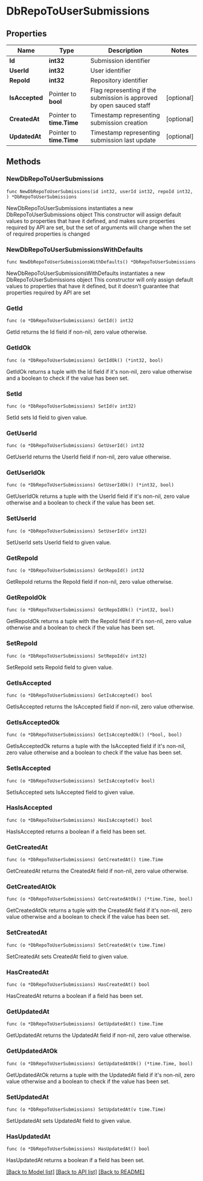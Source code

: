 # DbRepoToUserSubmissions

## Properties

Name | Type | Description | Notes
------------ | ------------- | ------------- | -------------
**Id** | **int32** | Submission identifier | 
**UserId** | **int32** | User identifier | 
**RepoId** | **int32** | Repository identifier | 
**IsAccepted** | Pointer to **bool** | Flag representing if the submission is approved by open sauced staff | [optional] 
**CreatedAt** | Pointer to **time.Time** | Timestamp representing submission creation | [optional] 
**UpdatedAt** | Pointer to **time.Time** | Timestamp representing submission last update | [optional] 

## Methods

### NewDbRepoToUserSubmissions

`func NewDbRepoToUserSubmissions(id int32, userId int32, repoId int32, ) *DbRepoToUserSubmissions`

NewDbRepoToUserSubmissions instantiates a new DbRepoToUserSubmissions object
This constructor will assign default values to properties that have it defined,
and makes sure properties required by API are set, but the set of arguments
will change when the set of required properties is changed

### NewDbRepoToUserSubmissionsWithDefaults

`func NewDbRepoToUserSubmissionsWithDefaults() *DbRepoToUserSubmissions`

NewDbRepoToUserSubmissionsWithDefaults instantiates a new DbRepoToUserSubmissions object
This constructor will only assign default values to properties that have it defined,
but it doesn't guarantee that properties required by API are set

### GetId

`func (o *DbRepoToUserSubmissions) GetId() int32`

GetId returns the Id field if non-nil, zero value otherwise.

### GetIdOk

`func (o *DbRepoToUserSubmissions) GetIdOk() (*int32, bool)`

GetIdOk returns a tuple with the Id field if it's non-nil, zero value otherwise
and a boolean to check if the value has been set.

### SetId

`func (o *DbRepoToUserSubmissions) SetId(v int32)`

SetId sets Id field to given value.


### GetUserId

`func (o *DbRepoToUserSubmissions) GetUserId() int32`

GetUserId returns the UserId field if non-nil, zero value otherwise.

### GetUserIdOk

`func (o *DbRepoToUserSubmissions) GetUserIdOk() (*int32, bool)`

GetUserIdOk returns a tuple with the UserId field if it's non-nil, zero value otherwise
and a boolean to check if the value has been set.

### SetUserId

`func (o *DbRepoToUserSubmissions) SetUserId(v int32)`

SetUserId sets UserId field to given value.


### GetRepoId

`func (o *DbRepoToUserSubmissions) GetRepoId() int32`

GetRepoId returns the RepoId field if non-nil, zero value otherwise.

### GetRepoIdOk

`func (o *DbRepoToUserSubmissions) GetRepoIdOk() (*int32, bool)`

GetRepoIdOk returns a tuple with the RepoId field if it's non-nil, zero value otherwise
and a boolean to check if the value has been set.

### SetRepoId

`func (o *DbRepoToUserSubmissions) SetRepoId(v int32)`

SetRepoId sets RepoId field to given value.


### GetIsAccepted

`func (o *DbRepoToUserSubmissions) GetIsAccepted() bool`

GetIsAccepted returns the IsAccepted field if non-nil, zero value otherwise.

### GetIsAcceptedOk

`func (o *DbRepoToUserSubmissions) GetIsAcceptedOk() (*bool, bool)`

GetIsAcceptedOk returns a tuple with the IsAccepted field if it's non-nil, zero value otherwise
and a boolean to check if the value has been set.

### SetIsAccepted

`func (o *DbRepoToUserSubmissions) SetIsAccepted(v bool)`

SetIsAccepted sets IsAccepted field to given value.

### HasIsAccepted

`func (o *DbRepoToUserSubmissions) HasIsAccepted() bool`

HasIsAccepted returns a boolean if a field has been set.

### GetCreatedAt

`func (o *DbRepoToUserSubmissions) GetCreatedAt() time.Time`

GetCreatedAt returns the CreatedAt field if non-nil, zero value otherwise.

### GetCreatedAtOk

`func (o *DbRepoToUserSubmissions) GetCreatedAtOk() (*time.Time, bool)`

GetCreatedAtOk returns a tuple with the CreatedAt field if it's non-nil, zero value otherwise
and a boolean to check if the value has been set.

### SetCreatedAt

`func (o *DbRepoToUserSubmissions) SetCreatedAt(v time.Time)`

SetCreatedAt sets CreatedAt field to given value.

### HasCreatedAt

`func (o *DbRepoToUserSubmissions) HasCreatedAt() bool`

HasCreatedAt returns a boolean if a field has been set.

### GetUpdatedAt

`func (o *DbRepoToUserSubmissions) GetUpdatedAt() time.Time`

GetUpdatedAt returns the UpdatedAt field if non-nil, zero value otherwise.

### GetUpdatedAtOk

`func (o *DbRepoToUserSubmissions) GetUpdatedAtOk() (*time.Time, bool)`

GetUpdatedAtOk returns a tuple with the UpdatedAt field if it's non-nil, zero value otherwise
and a boolean to check if the value has been set.

### SetUpdatedAt

`func (o *DbRepoToUserSubmissions) SetUpdatedAt(v time.Time)`

SetUpdatedAt sets UpdatedAt field to given value.

### HasUpdatedAt

`func (o *DbRepoToUserSubmissions) HasUpdatedAt() bool`

HasUpdatedAt returns a boolean if a field has been set.


[[Back to Model list]](../README.md#documentation-for-models) [[Back to API list]](../README.md#documentation-for-api-endpoints) [[Back to README]](../README.md)


